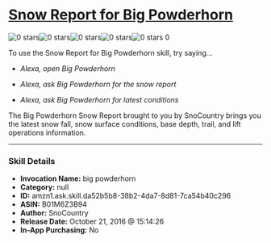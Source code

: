 # [Snow Report for Big Powderhorn](http://alexa.amazon.com/#skills/amzn1.ask.skill.da52b5b8-38b2-4da7-8d81-7ca54b40c296)
![0 stars](../../images/ic_star_border_black_18dp_1x.png)![0 stars](../../images/ic_star_border_black_18dp_1x.png)![0 stars](../../images/ic_star_border_black_18dp_1x.png)![0 stars](../../images/ic_star_border_black_18dp_1x.png)![0 stars](../../images/ic_star_border_black_18dp_1x.png) 0

To use the Snow Report for Big Powderhorn skill, try saying...

* *Alexa, open Big Powderhorn*

* *Alexa, ask Big Powderhorn for the snow report*

* *Alexa, ask Big Powderhorn for latest conditions*

The Big Powderhorn Snow Report brought to you by SnoCountry brings you the latest snow fall, snow surface conditions,  base depth, trail, and lift operations information.

***

### Skill Details

* **Invocation Name:** big powderhorn
* **Category:** null
* **ID:** amzn1.ask.skill.da52b5b8-38b2-4da7-8d81-7ca54b40c296
* **ASIN:** B01M6Z3B94
* **Author:** SnoCountry
* **Release Date:** October 21, 2016 @ 15:14:26
* **In-App Purchasing:** No

